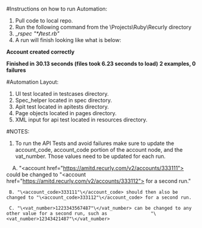 #Instructions on how to run Automation:
  1. Pull code to local repo.
  2. Run the following command from the \Projects\Ruby\Recurly directory
  3. __rspec "***/**_test.rb"__
  4. A run will finish looking like what is below:
 
  __Account created correctly__

 __Finished in 30.13 seconds (files took 6.23 seconds to load)__
 __2 examples, 0 failures__

#Automation Layout:
  1. UI test located in testcases directory.
  2. Spec_helper located in spec directory.
  3. Apit test located in apitests directory.
  4. Page objects located in pages directory.
  5. XML input for api test located in resources directory.
  
#NOTES:
  1. To run the API Tests and avoid failures make sure to update the account_code, account_code portion of the account node, and the vat_number.  Those values need to be updated for each run.
     
     A. "\<account href="https://amitd.recurly.com/v2/accounts/333111"> could be changed to "\<account    href="https://amitd.recurly.com/v2/accounts/333112"> for a second run."
     
     B. "\<account_code>333111"\</account_code> should then also be changed to "\<account_code>333112"\</account_code> for a second run.
     
     C. "\<vat_number>1223343567487"\</vat_number> can be changed to any other value for a second run, such as                "\<vat_number>12343421487"\</vat_number>
